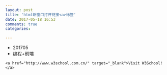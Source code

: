 ```yaml
---
layout: post
title: 'html新窗口打开链接<a>标签'
date: 2017-05-18 16:53
comments: true
categories: 

---
```


* 201705
* 编程+前端



```
<a href="http://www.w3school.com.cn/" target="_blank">Visit W3School!</a>
```